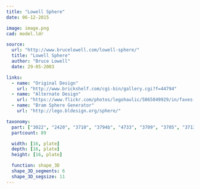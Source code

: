 ```yaml
---
title: "Lowell Sphere"
date: 06-12-2015

image: image.png
cad: model.ldr

source:
  url: "http://www.brucelowell.com/lowell-sphere/"
  title: "Lowell Sphere"
  author: "Bruce Lowell"
  date: 29-05-2003

links:
  - name: "Original Design"
    url: "http://www.brickshelf.com/cgi-bin/gallery.cgi?f=44794"
  - name: "Alternate Design"
    url: "https://www.flickr.com/photos/legohaulic/5065049929/in/faves-64049564@N03/"
  - name: "Bram Sphere Generator"
    url: "http://lego.bldesign.org/sphere/"

taxonomy:
  part: ["3022", "2420", "3710", "3794b", "4733", "3709", "3705", "3713"]
  partcount: 89

  width: [16, plate]
  depth: [16, plate]
  height: [16, plate]

  function: shape_3D
  shape_3D_segments: 6
  shape_3D_segsize: 11
---
```

